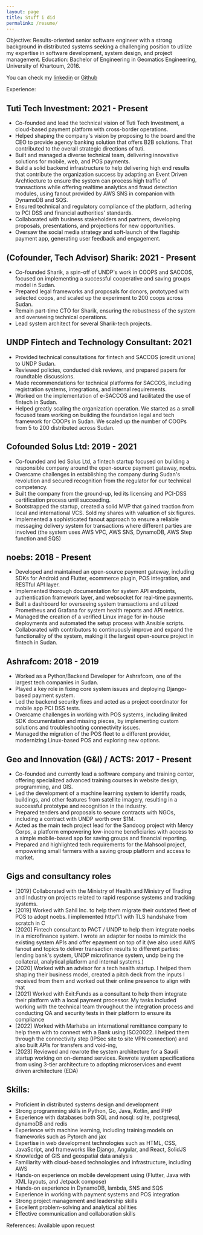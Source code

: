 ```yaml
---
layout: page
title: Stuff i did
permalink: /resume/
---
```




Objective:
Results-oriented senior software engineer with a strong background in distributed systems seeking a challenging position to utilize my expertise in software development, system design, and project management.
Education:
Bachelor of Engineering in Geomatics Engineering, University of Khartoum, 2016.

You can check my [linkedin](https://linkedin.com/in/adonese) or [Github](https://github.com/adonese)

Experience:

## Tuti Tech Investment: 2021 - Present
- Co-founded and lead the technical vision of Tuti Tech Investment, a cloud-based payment platform with cross-border operations.
- Helped shaping the company's vision by proposing to the board and the CEO to provide agency banking solution that offers B2B solutions. That contributed to the overall strategic directions of tuti.
- Built and managed a diverse technical team, delivering innovative solutions for mobile, web, and POS payments.
- Build a solid backend infrastructure to help delivering high end results that contribute the organization success by adapting an Event Driven Archtiecture to ensure the system can process high traffic of transactions while offering realtime analytics and fraud detection modules, using fanout provided by AWS SNS in companion with DynamoDB and SQS.
- Ensured technical and regulatory compliance of the platform, adhering to PCI DSS and financial authorities' standards.
- Collaborated with business stakeholders and partners, developing proposals, presentations, and projections for new opportunities.
- Oversaw the social media strategy and soft-launch of the flagship payment app, generating user feedback and engagement.

## (Cofounder, Tech Advisor) Sharik: 2021 - Present
- Co-founded Sharik, a spin-off of UNDP's work in COOPS and SACCOS, focused on implementing a successful cooperative and saving groups model in Sudan.
- Prepared legal frameworks and proposals for donors, prototyped with selected coops, and scaled up the experiment to 200 coops across Sudan.
- Remain part-time CTO for Sharik, ensuring the robustness of the system and overseeing technical operations.
- Lead system architect for several Sharik-tech projects.

## UNDP Fintech and Technology Consultant: 2021
- Provided technical consultations for fintech and SACCOS (credit unions) to UNDP Sudan.
- Reviewed policies, conducted disk reviews, and prepared papers for roundtable discussions.
- Made recommendations for technical platforms for SACCOS, including registration systems, integrations, and internal requirements.
- Worked on the implementation of e-SACCOS and facilitated the use of fintech in Sudan.
- Helped greatly scaling the organization operation. We started as a small focused team working on building the foundation legal and tech framework for COOPs in Sudan. We scaled up the number of COOPs from 5 to 200 distributed across Sudan.

## Cofounded Solus Ltd: 2019 - 2021
- Co-founded and led Solus Ltd, a fintech startup focused on building a responsible company around the open-source payment gateway, noebs.
- Overcame challenges in establishing the company during Sudan's revolution and secured recognition from the regulator for our technical competency.
- Built the company from the ground-up, led its licensing and PCI-DSS certification process until succeeding.
- Bootstrapped the startup, created a solid MVP that gained traction from local and international VCS. Sold my shares with valuation of six figures.
- Implemented a sophisticated fanout approach to ensure a reliable messaging delivery system for transactions where different parties are involved (the system uses AWS VPC, AWS SNS, DynamoDB, AWS Step function and SQS)

## noebs: 2018 - Present
- Developed and maintained an open-source payment gateway, including SDKs for Android and Flutter, ecommerce plugin, POS integration, and RESTful API layer.
- Implemented thorough documentation for system API endpoints, authentication framework layer, and websocket for real-time payments.
- Built a dashboard for overseeing system transactions and utilized Prometheus and Grafana for system health reports and API metrics.
- Managed the creation of a verified Linux image for in-house deployments and automated the setup process with Ansible scripts.
- Collaborated with contributors to continuously improve and expand the functionality of the system, making it the largest open-source project in fintech in Sudan.

## Ashrafcom: 2018 - 2019
- Worked as a Python/Backend Developer for Ashrafcom, one of the largest tech companies in Sudan.
- Played a key role in fixing core system issues and deploying Django-based payment system.
- Led the backend security fixes and acted as a project coordinator for mobile app PCI DSS tests.
- Overcame challenges in working with POS systems, including limited SDK documentation and missing pieces, by implementing custom solutions and troubleshooting connectivity issues.
- Managed the migration of the POS fleet to a different provider, modernizing Linux-based POS and exploring new options.

## Geo and Innovation (G&I) / ACTS: 2017 - Present
- Co-founded and currently lead a software company and training center, offering specialized advanced training courses in website design, programming, and GIS.
- Led the development of a machine learning system to identify roads, buildings, and other features from satellite imagery, resulting in a successful prototype and recognition in the industry.
- Prepared tenders and proposals to secure contracts with NGOs, including a contract with UNDP worth over $1M.
- Acted as the main tech project lead for the Sandoog project with Mercy Corps, a platform empowering low-income beneficiaries with access to a simple mobile-based app for saving groups and financial reporting.
- Prepared and highlighted tech requirements for the Mahsool project, empowering small farmers with a saving group platform and access to market.

## Gigs and consultancy roles

- [2019] Collaborated with the Ministry of Health and Ministry of Trading and Industry on projects related to rapid response systems and tracking systems.
- [2019] Worked with Sahil Inc. to help them migrate their outdated fleet of POS to adopt noebs. I implemented http/1.1 with TLS handshake from scratch in C
- [2020] Fintech consultant to PACT / UNDP to help them integrate noebs in a microfinance system. I wrote an adapter for noebs to mimick the existing system APIs and offer epayment on top of it (we also used AWS fanout and topics to deliver transaction results to different parties: lending bank's system, UNDP microfinance system, undp being the collateral, analytical platform and internal systems.)
- [2020] Worked with an advisor for a tech health startup. I helped them shaping their business model, created a pitch deck from the inputs I received from them and worked out their online presence to align with that
- [2021] Worked with Exit:Funds as a consultant to help them integrate their platform with a local payment processor. My tasks included working with the technical team throughout the integration process and conducting QA and security tests in their platform to ensure its compliance
- [2022] Worked with Marhaba an international remittance company to help them with to connect with a Bank using ISO20022. I helped them through the connectivity step (IPSec site to site VPN connection) and also built APIs for transfers and void-ing,
- [2023] Reviewed and rewrote the system architecture for a Saudi startup working on on-demand services. Rewrote system specifications from using 3-tier architecture to adopting microservices and event driven architecture (EDA)

## Skills:
- Proficient in distributed systems design and development
- Strong programming skills in Python, Go, Java, Kotlin, and PHP
- Experience with databases both SQL and nosql: sqlite, postgresql, dynamoDB and redis
- Experience with machine learning, including training models on frameworks such as Pytorch and jax
- Expertise in web development technologies such as HTML, CSS, JavaScript, and frameworks like Django, Angular, and React, SolidJS
- Knowledge of GIS and geospatial data analysis
- Familiarity with cloud-based technologies and infrastructure, including AWS
- Hands-on experience on mobile development using (Flutter, Java with XML layouts, and Jetpack compose)
- Hands-on experience in DynamoDB, lambda, SNS and SQS
- Experience in working with payment systems and POS integration
- Strong project management and leadership skills
- Excellent problem-solving and analytical abilities
- Effective communication and collaboration skills

References:
Available upon request
